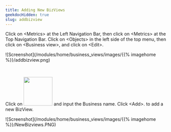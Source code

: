 ```yaml
---
title: Adding New BizViews
geekdocHidden: true
slug: addbizview
---
```


Click on \<Metrics> at the Left Navigation Bar, then click on \<Metrics> at the Top Navigation Bar. Click on \<Objects> in the left side of the top menu, then click on \<Business view>, and click on \<Edit>.


![Screenshot](/modules/home/business_views/images/{{% imagehome %}}/addbizview.png)

&nbsp;

Click on <img src="/modules/home/business_views/images/{{% imagehome %}}/businessicon.png" width="90px"> and input the Business name. Click \<Add>. to add a new BizView.

![Screenshot](/modules/home/business_views/images/{{% imagehome %}}/NewBizviews.PNG)
